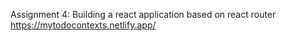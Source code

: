 Assignment 4: Building a react application based on react router
https://mytodocontexts.netlify.app/
